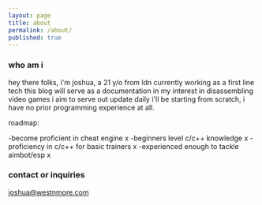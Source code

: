 ```yaml
---
layout: page
title: about
permalink: /about/
published: true
---
```

### who am i

hey there folks,
i'm joshua, a 21 y/o from ldn currently working as a first line tech
this blog will serve as a documentation in my interest in disassembling video games
i aim to serve out update daily
i'll be starting from scratch, i have no prior programming experience at all.

roadmap:

-become proficient in cheat engine x
-beginners level c/c++ knowledge x
-proficiency in c/c++ for basic trainers x
-experienced enough to tackle aimbot/esp x

### contact or inquiries

[joshua@westnmore.com](mailto:email@domain.com)
